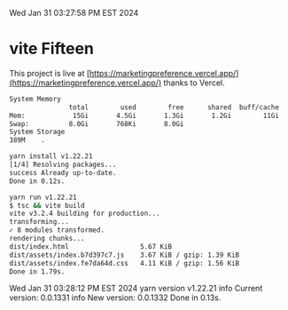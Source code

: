 Wed Jan 31 03:27:58 PM EST 2024

# vite Fifteen


This project is live at [https://marketingpreference.vercel.app/](https://marketingpreference.vercel.app/) thanks to Vercel.

```bash
System Memory
               total        used        free      shared  buff/cache   available
Mem:            15Gi       4.5Gi       1.3Gi       1.2Gi        11Gi        10Gi
Swap:          8.0Gi       768Ki       8.0Gi
System Storage
389M	.
```
```bash
yarn install v1.22.21
[1/4] Resolving packages...
success Already up-to-date.
Done in 0.12s.
```
```bash
yarn run v1.22.21
$ tsc && vite build
vite v3.2.4 building for production...
transforming...
✓ 8 modules transformed.
rendering chunks...
dist/index.html                  5.67 KiB
dist/assets/index.b7d397c7.js    3.67 KiB / gzip: 1.39 KiB
dist/assets/index.fe7da64d.css   4.11 KiB / gzip: 1.56 KiB
Done in 1.79s.
```
Wed Jan 31 03:28:12 PM EST 2024
yarn version v1.22.21
info Current version: 0.0.1331
info New version: 0.0.1332
Done in 0.13s.
